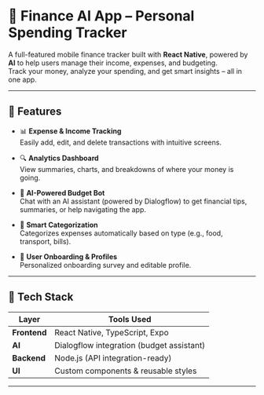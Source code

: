 # 💸 Finance AI App – Personal Spending Tracker

A full-featured mobile finance tracker built with **React Native**, powered by **AI** to help users manage their income, expenses, and budgeting.  
Track your money, analyze your spending, and get smart insights – all in one app.

---

## 🚀 Features

- 📊 **Expense & Income Tracking**  
  Easily add, edit, and delete transactions with intuitive screens.

- 🔍 **Analytics Dashboard**  
  View summaries, charts, and breakdowns of where your money is going.

- 🤖 **AI-Powered Budget Bot**  
  Chat with an AI assistant (powered by Dialogflow) to get financial tips, summaries, or help navigating the app.

- 🧠 **Smart Categorization**  
  Categorizes expenses automatically based on type (e.g., food, transport, bills).

- 👤 **User Onboarding & Profiles**  
  Personalized onboarding survey and editable profile.

---
## 🧠 Tech Stack

| Layer        | Tools Used                               |
|--------------|-------------------------------------------|
| **Frontend** | React Native, TypeScript, Expo            |
| **AI**       | Dialogflow integration (budget assistant) |
| **Backend**  | Node.js (API integration-ready)           |
| **UI**       | Custom components & reusable styles       |

---

